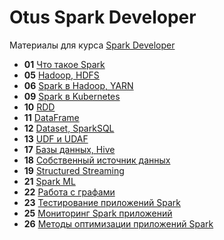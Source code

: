 # Otus Spark Developer

Материалы для курса [Spark Developer](https://otus.ru/lessons/spark/)

- **01** [Что такое Spark](lesson-01)
- **05** [Hadoop, HDFS](lesson-05)
- **06** [Spark в Hadoop, YARN](lesson-06)
- **09** [Spark в Kubernetes](lesson-09)
- **10** [RDD](lesson-10)
- **11** [DataFrame](lesson-11)
- **12** [Dataset, SparkSQL](lesson-12)
- **13** [UDF и UDAF](lesson-13)
- **17** [Базы данных, Hive](lesson-17)
- **18** [Собственный источник данных](lesson-18)
- **19** [Structured Streaming](lesson-19)
- **21** [Spark ML](lesson-21)
- **22** [Работа с графами](lesson-22)
- **23** [Тестирование приложений Spark](lesson-23)
- **25** [Мониторинг Spark приложений](lesson-25)
- **26** [Методы оптимизации приложений Spark](lesson-26)
